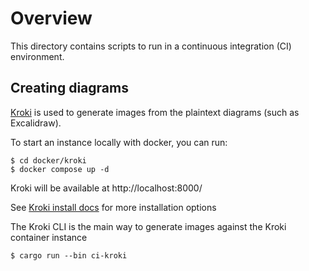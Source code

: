 # Overview

This directory contains scripts to run in a continuous integration (CI) environment.


## Creating diagrams

[Kroki](https://docs.kroki.io/kroki/) is used to generate images from the plaintext diagrams (such as Excalidraw).

To start an instance locally with docker, you can run:

```shell
$ cd docker/kroki
$ docker compose up -d
```

Kroki will be available at http://localhost:8000/


See [Kroki install docs](https://docs.kroki.io/kroki/setup/install/) for more installation options

The Kroki CLI is the main way to generate images against the Kroki container instance

```shell
$ cargo run --bin ci-kroki
```